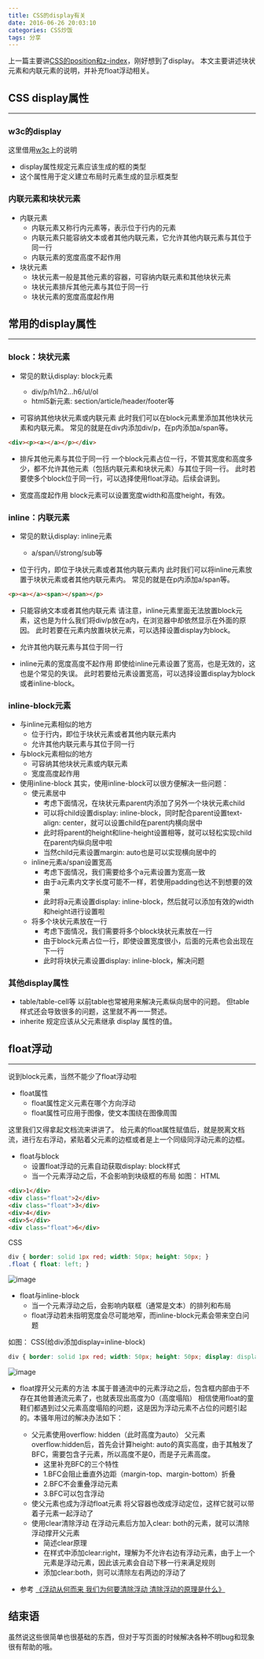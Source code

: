 ```yaml
---
title: CSS的display有关
date: 2016-06-26 20:03:10
categories: CSS炒饭
tags: 分享
---
```

上一篇主要讲[CSS的position和z-index](/2016/06/25/about-position/)，刚好想到了display。
本文主要讲述块状元素和内联元素的说明，并补充float浮动相关。
<!--more-->
## CSS display属性
-----
### w3c的display
这里借用[w3c](http://www.w3school.com.cn/cssref/pr_class_display.asp)上的说明
- display属性规定元素应该生成的框的类型
- 这个属性用于定义建立布局时元素生成的显示框类型

### 内联元素和块状元素
- 内联元素
  - 内联元素又称行内元素等，表示位于行内的元素
  - 内联元素只能容纳文本或者其他内联元素，它允许其他内联元素与其位于同一行
  - 内联元素的宽度高度不起作用
- 块状元素
  - 块状元素一般是其他元素的容器，可容纳内联元素和其他块状元素
  - 块状元素排斥其他元素与其位于同一行
  - 块状元素的宽度高度起作用

## 常用的display属性
-----
### block：块状元素
- 常见的默认display: block元素
  - div/p/h1/h2...h6/ul/ol
  - html5新元素: section/article/header/footer等

- 可容纳其他块状元素或内联元素
此时我们可以在block元素里添加其他块状元素和内联元素。
常见的就是在div内添加div/p，在p内添加a/span等。
``` html
<div><p><a></a></p></div>
```

- 排斥其他元素与其位于同一行
一个block元素占位一行，不管其宽度和高度多少，都不允许其他元素（包括内联元素和块状元素）与其位于同一行。
此时若要使多个block位于同一行，可以选择使用float浮动。后续会讲到。

- 宽度高度起作用
block元素可以设置宽度width和高度height，有效。

### inline：内联元素
- 常见的默认display: inline元素
  - a/span/i/strong/sub等

- 位于行内，即位于块状元素或者其他内联元素内
此时我们可以将inline元素放置于块状元素或者其他内联元素内。
常见的就是在p内添加a/span等。
``` html
<p><a></a><span></span></p>
```

- 只能容纳文本或者其他内联元素
请注意，inline元素里面无法放置block元素，这也是为什么我们将div/p放在a内，在浏览器中却依然显示在外面的原因。
此时若要在元素内放置块状元素，可以选择设置display为block。

- 允许其他内联元素与其位于同一行

- inline元素的宽度高度不起作用
即使给inline元素设置了宽高，也是无效的，这也是个常见的失误。
此时若要给元素设置宽高，可以选择设置display为block或者inline-block。

### inline-block元素
- 与inline元素相似的地方
  - 位于行内，即位于块状元素或者其他内联元素内
  - 允许其他内联元素与其位于同一行
- 与block元素相似的地方
  - 可容纳其他块状元素或内联元素
  - 宽度高度起作用
- 使用inline-block
其实，使用inline-block可以很方便解决一些问题：
  - 使元素居中
    - 考虑下面情况，在块状元素parent内添加了另外一个块状元素child
    - 可以将child设置display: inline-block，同时配合parent设置text-align: center，就可以设置child在parent内横向居中
    - 此时将parent的height和line-height设置相等，就可以轻松实现child在parent内纵向居中啦
    - 当然child元素设置margin: auto也是可以实现横向居中的
  - inline元素a/span设置宽高
    - 考虑下面情况，我们需要给多个a元素设置为宽高一致
    - 由于a元素内文字长度可能不一样，若使用padding也达不到想要的效果
    - 此时将a元素设置display: inline-block，然后就可以添加有效的width和height进行设置啦
  - 将多个块状元素放在一行
    - 考虑下面情况，我们需要将多个block块状元素放在一行
    - 由于block元素占位一行，即使设置宽度很小，后面的元素也会出现在下一行
    - 此时将块状元素设置display: inline-block，解决问题

### 其他display属性
- table/table-cell等
以前table也常被用来解决元素纵向居中的问题。
但table样式还会导致很多的问题，这里就不再一一赘述。
- inherite
规定应该从父元素继承 display 属性的值。

## float浮动
-----
说到block元素，当然不能少了float浮动啦
- float属性
  - float属性定义元素在哪个方向浮动
  - float属性可应用于图像，使文本围绕在图像周围

这里我们又得拿起文档流来讲讲了。
给元素的float属性赋值后，就是脱离文档流，进行左右浮动，紧贴着父元素的边框或者是上一个同级同浮动元素的边框。

- float与block
  - 设置float浮动的元素自动获取display: block样式
  - 当一个元素浮动之后，不会影响到块级框的布局
如图：
HTML
``` html
<div>1</div>
<div class="float">2</div>
<div class="float">3</div>
<div>4</div>
<div>5</div>
<div class="float">6</div>
```
CSS
``` css
div { border: solid 1px red; width: 50px; height: 50px; } 
.float { float: left; }
```
![image](https://github-imglib-1255459943.cos.ap-chengdu.myqcloud.com/KSQKV%7D%253L%25Z6XE_C4FWXCRI.png)

- float与inline-block
  - 当一个元素浮动之后，会影响内联框（通常是文本）的排列和布局
  - float浮动若未指明宽度会尽可能地窄，而inline-block元素会带来空白问题

如图：
CSS(给div添加display=inline-block)
``` css
div { border: solid 1px red; width: 50px; height: 50px; display: display: inline-block;} 
```
![image](https://github-imglib-1255459943.cos.ap-chengdu.myqcloud.com/O1%297R8%7BZ%7DAH%25C0F%28U%25M%7D8XX.png)

- float撑开父元素的方法
本属于普通流中的元素浮动之后，包含框内部由于不存在其他普通流元素了，也就表现出高度为0（高度塌陷）
相信使用float的童鞋们都遇到过父元素高度塌陷的问题，这是因为浮动元素不占位的问题引起的。本骚年用过的解决办法如下：
  - 父元素使用overflow: hidden（此时高度为auto）
  父元素overflow:hidden后，首先会计算height: auto的真实高度，由于其触发了BFC，需要包含子元素，所以高度不是0，而是子元素高度。
    - 这里补充BFC的三个特性
    - 1.BFC会阻止垂直外边距（margin-top、margin-bottom）折叠
    - 2.BFC不会重叠浮动元素
    - 3.BFC可以包含浮动
  - 使父元素也成为浮动float元素
  将父容器也改成浮动定位，这样它就可以带着子元素一起浮动了
  - 使用clear清除浮动
  在浮动元素后方加入clear: both的元素，就可以清除浮动撑开父元素
    - 简述clear原理
    - 在样式中添加clear:right，理解为不允许右边有浮动元素，由于上一个元素是浮动元素，因此该元素会自动下移一行来满足规则
    - 添加clear:both，则可以清除左右两边的浮动了

- 参考
[《浮动从何而来 我们为何要清除浮动 清除浮动的原理是什么》](http://www.jb51.net/css/67471.html) 

## 结束语
虽然说这些很简单也很基础的东西，但对于写页面的时候解决各种不明bug和现象很有帮助的哦。